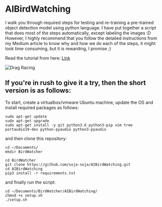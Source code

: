 # AIBirdWatching

I walk you through required steps for testing and re-training a pre-trained object detection model using python language. I have put together a script that does most of the steps automatically, except labeling the images :D However, I highly recommend that you follow the detailed instructions from my Medium article to know why and how we do each of the steps, it might look time consuming, but it is rewarding, I promise ;)

Read the tutorial from here: [Link](https://medium.com/@itsoja/smart-bird-watcher-customizing-pre-trained-ai-models-to-detect-birds-of-interest-dca1202bfbdf)

![Drag Racing](https://miro.medium.com/max/600/1*mJzFUfkb1vo4x8e_Xz7UOQ.png)

## If you're in rush to give it a try, then the short version is as follows:

To start, create a virtualbox/vmware Ubuntu machine, update the OS and install required packages as follows:
```
sudo apt-get update
sudo apt-get upgrade
sudo apt-get install -y git python3.6 python3-pip vim tree portaudio19-dev python-pyaudio python3-pyaudio
```

and then clone this repository:

```
cd ~/Documents/
mkdir BirdWatcher

cd BirdWatcher
git clone https://github.com/soja-soja/AIBirdWatching.git
cd AIBirdWatching
pip3 install -r requirements.txt
```

and finally run the script:

```
cd ~/Documents/BirdWatcher/AIBirdWatching/
chmod +x setup.sh
./setup.sh
```

